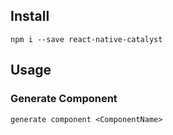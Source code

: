 ## Install
`npm i --save react-native-catalyst`

## Usage

### Generate Component
`generate component <ComponentName>`